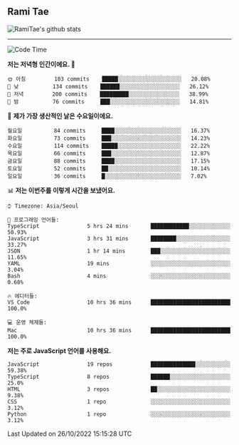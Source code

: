 ## Rami Tae

![RamiTae's github stats](https://github-readme-stats.vercel.app/api?username=RamiTae&show_icons=true&theme=tokyonight)

---
<!--START_SECTION:waka-->
![Code Time](http://img.shields.io/badge/Code%20Time-467%20hrs%2012%20mins-blue)

**저는 저녁형 인간이에요. 🦉** 

```text
🌞 아침         103 commits    █████░░░░░░░░░░░░░░░░░░░░   20.08% 
🌆 낮　         134 commits    ██████░░░░░░░░░░░░░░░░░░░   26.12% 
🌃 저녁         200 commits    █████████░░░░░░░░░░░░░░░░   38.99% 
🌙 밤　         76 commits     ███░░░░░░░░░░░░░░░░░░░░░░   14.81%

```
📅 **제가 가장 생산적인 날은 수요일이에요.** 

```text
월요일          84 commits     ████░░░░░░░░░░░░░░░░░░░░░   16.37% 
화요일          73 commits     ███░░░░░░░░░░░░░░░░░░░░░░   14.23% 
수요일          114 commits    █████░░░░░░░░░░░░░░░░░░░░   22.22% 
목요일          66 commits     ███░░░░░░░░░░░░░░░░░░░░░░   12.87% 
금요일          88 commits     ████░░░░░░░░░░░░░░░░░░░░░   17.15% 
토요일          52 commits     ██░░░░░░░░░░░░░░░░░░░░░░░   10.14% 
일요일          36 commits     █░░░░░░░░░░░░░░░░░░░░░░░░   7.02%

```


📊 **저는 이번주를 이렇게 시간을 보냈어요.** 

```text
⌚︎ Timezone: Asia/Seoul

💬 프로그래밍 언어들: 
TypeScript               5 hrs 24 mins       ████████████░░░░░░░░░░░░░   50.93% 
JavaScript               3 hrs 31 mins       ████████░░░░░░░░░░░░░░░░░   33.27% 
JSON                     1 hr 14 mins        ███░░░░░░░░░░░░░░░░░░░░░░   11.65% 
YAML                     19 mins             ░░░░░░░░░░░░░░░░░░░░░░░░░   3.04% 
Bash                     4 mins              ░░░░░░░░░░░░░░░░░░░░░░░░░   0.68%

🔥 에디터들: 
VS Code                  10 hrs 36 mins      █████████████████████████   100.0%

💻 운영 체제들: 
Mac                      10 hrs 36 mins      █████████████████████████   100.0%

```

**저는 주로 JavaScript 언어를 사용해요.** 

```text
JavaScript               19 repos            ██████████████░░░░░░░░░░░   59.38% 
TypeScript               8 repos             ██████░░░░░░░░░░░░░░░░░░░   25.0% 
HTML                     3 repos             ██░░░░░░░░░░░░░░░░░░░░░░░   9.38% 
CSS                      1 repo              ░░░░░░░░░░░░░░░░░░░░░░░░░   3.12% 
Python                   1 repo              ░░░░░░░░░░░░░░░░░░░░░░░░░   3.12%

```



 Last Updated on 26/10/2022 15:15:28 UTC
<!--END_SECTION:waka-->

